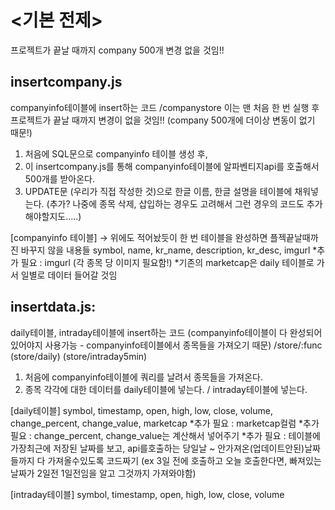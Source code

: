# <기본 전제>
프로젝트가 끝날 때까지 company 500개 변경 없을 것임!!

## insertcompany.js
companyinfo테이블에 insert하는 코드
/companystore
이는 맨 처음 한 번 실행 후 프로젝트가 끝날 때까지 변경이 없을 것임!! (company 500개에 더이상 변동이 없기 때문!)
1. 처음에 SQL문으로 companyinfo 테이블 생성 후, 
2. 이 insertcompany.js를 통해 companyinfo테이블에 알파벤티지api를 호출해서 500개를 받아온다.
3. UPDATE문 (우리가 직접 작성한 것)으로 한글 이름, 한글 설명을 테이블에 채워넣는다.
(추가? 나중에 종목 삭제, 삽입하는 경우도 고려해서 그런 경우의 코드도 추가해야할지도.....)

[companyinfo 테이블] -> 위에도 적어놨듯이 한 번 테이블을 완성하면 플젝끝날때까진 바꾸지 않을 내용들
symbol, name, kr_name, description, kr_desc, imgurl
*추가 필요 : imgurl (각 종목 당 이미지 필요함!)
*기존의 marketcap은 daily 테이블로 가서 일별로 데이터 들어갈 것임

## insertdata.js:
daily테이블, intraday테이블에 insert하는 코드 (companyinfo테이블이 다 완성되어있어야지 사용가능 - companyinfo테이블에서 종목들을 가져오기 때문)
/store/:func (store/daily) (store/intraday5min)
1. 처음에 companyinfo테이블에 쿼리를 날려서 종목들을 가져온다.
2. 종목 각각에 대한 데이터를 daily테이블에 넣는다. / intraday테이블에 넣는다.

[daily테이블]
symbol, timestamp, open, high, low, close, volume, change_percent, change_value, marketcap
*추가 필요 : marketcap컬럼 
*추가 필요 : change_percent, change_value는 계산해서 넣어주기
*추가 필요 : 테이블에 가장최근에 저장된 날짜를 보고, api를호출하는 당일날 ~ 안가져온(업데이트안된)날짜들까지 다 가져올수있도록 코드짜기
        (ex 3일 전에 호출하고 오늘 호출한다면, 빠져있는 날짜가 2일전 1일전임을 알고 그것까지 가져와야함)

[intraday테이블]
symbol, timestamp, open, high, low, close, volume



